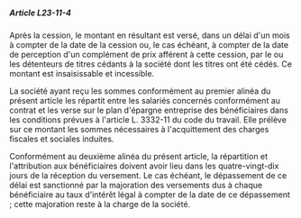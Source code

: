 ##### Article L23-11-4

Après la cession, le montant en résultant est versé, dans un délai d'un mois à compter de la date de la cession ou, le cas échéant, à compter de la date de perception d'un complément de prix afférent à cette cession, par le ou les détenteurs de titres cédants à la société dont les titres ont été cédés. Ce montant est insaisissable et incessible.

La société ayant reçu les sommes conformément au premier alinéa du présent article les répartit entre les salariés concernés conformément au contrat et les verse sur le plan d'épargne entreprise des bénéficiaires dans les conditions prévues à l'article L. 3332-11 du code du travail. Elle prélève sur ce montant les sommes nécessaires à l'acquittement des charges fiscales et sociales induites.

Conformément au deuxième alinéa du présent article, la répartition et l'attribution aux bénéficiaires doivent avoir lieu dans les quatre-vingt-dix jours de la réception du versement. Le cas échéant, le dépassement de ce délai est sanctionné par la majoration des versements dus à chaque bénéficiaire au taux d'intérêt légal à compter de la date de ce dépassement ; cette majoration reste à la charge de la société.


